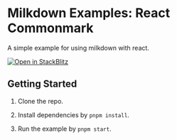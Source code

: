 # Milkdown Examples: React Commonmark

A simple example for using milkdown with react.

[![Open in StackBlitz](https://developer.stackblitz.com/img/open_in_stackblitz.svg)](https://stackblitz.com/github/Milkdown/examples/tree/main/react-commonmark)

## Getting Started

1. Clone the repo.

2. Install dependencies by `pnpm install`.

3. Run the example by `pnpm start`.
